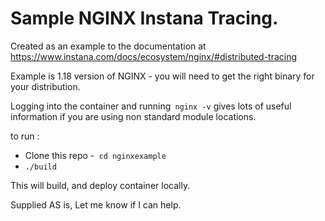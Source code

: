 # Sample NGINX Instana Tracing.

Created as an example to the documentation at 
https://www.instana.com/docs/ecosystem/nginx/#distributed-tracing

Example is 1.18 version of NGINX - you will need to get the right binary for your distribution.

Logging into the container and running` nginx -v` gives lots of useful information if you are using non standard module locations.


to run :

- Clone this repo
-` cd nginxexample`
- `./build `

This will build, and deploy container locally.



Supplied AS is, Let me know if I can help.
